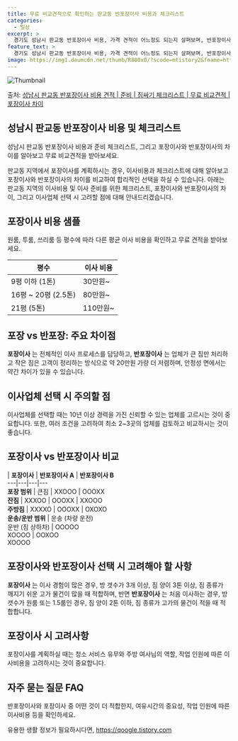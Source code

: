 ```yaml
---
title: 무료 비교견적으로 확인하는 판교동 반포장이사 비용과 체크리스트
categories:
  - 일상
excerpt: >
  경기도 성남시 판교동 반포장이사 비용, 가격 견적이 어느정도 되는지 살펴보며, 반포장이사를 준비함에 있어 짐싸기 준비 체크리스트가 무엇인지 보겠습니다. 마지막으로 포장이사와 차이점을 통해 무료 비교견적으로 어떤 것이 더 합리적인 선택인지 공유 드립니다.성남시 판교동 포장이사 견적 샘플 보기 👈 클릭성남시 판교동 포장이사 가격 살펴보기 👈 클릭성남시 판교동 반포장이사 평균 이사 비용평수성남시 판교동 평균 이사 비용원룸 이사9평 이하 (1톤)30만원~투룸/쓰리룸 이사16평 ~ 20평 (2.5톤)80만원~쓰리룸 이사21평 (5톤) ~110만원~우리집 무료 이사견적 받기 👈 클릭포장 vs 반포장: 주요 차이점이사 방식에 따라 포장과 반포장의 가장 큰 차이점은 무엇인지 알아보겠습니다. 포장이사는 전체적인 이..
feature_text: >
  경기도 성남시 판교동 반포장이사 비용, 가격 견적이 어느정도 되는지 살펴보며, 반포장이사를 준비함에 있어 짐싸기 준비 체크리스트가 무엇인지 보겠습니다. 마지막으로 포장이사와 차이점을 통해 무료 비교견적으로 어떤 것이 더 합리적인 선택인지 공유 드립니다.성남시 판교동 포장이사 견적 샘플 보기 👈 클릭성남시 판교동 포장이사 가격 살펴보기 👈 클릭성남시 판교동 반포장이사 평균 이사 비용평수성남시 판교동 평균 이사 비용원룸 이사9평 이하 (1톤)30만원~투룸/쓰리룸 이사16평 ~ 20평 (2.5톤)80만원~쓰리룸 이사21평 (5톤) ~110만원~우리집 무료 이사견적 받기 👈 클릭포장 vs 반포장: 주요 차이점이사 방식에 따라 포장과 반포장의 가장 큰 차이점은 무엇인지 알아보겠습니다. 포장이사는 전체적인 이..
image: https://img1.daumcdn.net/thumb/R800x0/?scode=mtistory2&fname=https%3A%2F%2Fblog.kakaocdn.net%2Fdn%2FbgbIUk%2FbtsHdfmW4cp%2FWYLPE1x3bh36UC1X0f9MQK%2Fimg.webp
---
```


![Thumbnail](https://img1.daumcdn.net/thumb/R800x0/?scode=mtistory2&fname=https%3A%2F%2Fblog.kakaocdn.net%2Fdn%2FbgbIUk%2FbtsHdfmW4cp%2FWYLPE1x3bh36UC1X0f9MQK%2Fimg.webp)

<p>출처: <a href="https://qoogle.tistory.com/9103" rel="dofollow">성남시 판교동 반포장이사 비용 견적 | 준비 | 짐싸기 체크리스트 | 무료 비교견적 | 포장이사 차이</a> </p>

## 성남시 판교동 반포장이사 비용 및 체크리스트

성남시 판교동 반포장이사 비용과 준비 체크리스트, 그리고 포장이사와 반포장이사의 차이를 알아보고 무료 비교견적을 받아보세요.

판교동 지역에서 포장이사를 계획하시는 경우, 이사비용과 체크리스트에 대해 알아보고 포장이사와 반포장이사의 차이를 비교하여 합리적인 선택을
하실 수 있습니다. 아래는 판교동 지역의 이사비용 및 이사 준비를 위한 체크리스트, 포장이사와 반포장이사의 차이, 그리고 이사업체 선택 시
고려할 점에 대해 안내드리겠습니다.

## 포장이사 비용 샘플

원룸, 투룸, 쓰리룸 등 평수에 따라 다른 평균 이사 비용을 확인하고 무료 견적을 받아보세요.

**평수** | **이사 비용**  
---|---  
9평 이하 (1톤) | 30만원~  
16평 ~ 20평 (2.5톤) | 80만원~  
21평 (5톤) | 110만원~  
  
## **포장 vs 반포장: 주요 차이점**

**포장이사** 는 전체적인 이사 프로세스를 담당하고, **반포장이사** 는 업체가 큰 짐만 처리하고 작은 짐은 고객이 정리하는 방식으로 약
20만원 가량 더 저렴하며, 안정성 면에서는 약간 차이가 있을 수 있습니다.

## 이사업체 선택 시 주의할 점

이사업체를 선택할 때는 10년 이상 경력을 가진 신뢰할 수 있는 업체를 고르시는 것이 중요합니다. 또한, 여러 조건을 고려하여 최소
2~3곳의 업체를 검토하고 비교하시는 것이 좋습니다.

## 포장이사 vs 반포장이사 비교

| **포장이사** | **반포장이사 A** | **반포장이사 B**  
---|---|---|---  
**포장 범위** | 큰짐 | XXOOO | OOOXX  
**잔짐** | XXXOO | OOOXX | XXOOO  
**주방짐** | XXXXO | OOOXX | OXOXO  
**운송/운반 범위** | 운송 (차량 운전)  
운반 (짐 상하차) | OOOOO  
XOOOO | OOXOO  
XOOOO  
  
## **포장이사와 반포장이사 선택 시 고려해야 할 사항**

**포장이사** 는 이사 경험이 많은 경우, 방 갯수가 3개 이상, 짐 양이 3톤 이상, 짐 종류가 깨지기 쉬운 고가 물건이 많을 때
적합하며, 반면 **반포장이사** 는 처음 이사하는 경우, 방 갯수가 원룸 또는 1.5룸인 경우, 짐 양이 2톤 이하, 짐 종류가 고가의
물건이 적을 때 적합합니다.

## 포장이사 시 고려사항

포장이사를 계획하실 때는 청소 서비스 유무와 주방 여사님의 역할, 작업 인원에 따른 이사비용을 고려하시는 것이 중요합니다.

## 자주 묻는 질문 FAQ

반포장이사와 포장이사 중 어떤 것이 더 적합한지, 여유시간의 중요성, 작업 인원에 따른 이사비용 등을 확인하세요.



 

유용한 생활 정보가 필요하시다면, <a href="https://qoogle.tistory.com" rel="dofollow">https://qoogle.tistory.com</a>


